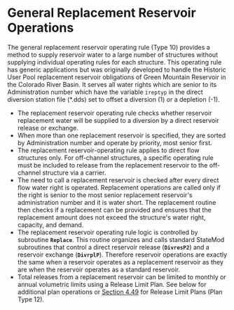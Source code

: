 # General Replacement Reservoir Operations #

The general replacement reservoir operating rule (Type 10) provides a method to supply reservoir water to a 
large number of structures without supplying individual operating rules for each structure. This operating rule 
has generic applications but was originally developed to handle the Historic User Pool replacement reservoir 
obligations of Green Mountain Reservoir in the Colorado River Basin. It serves all water rights which are senior 
to its Administration number which have the variable `ireptyp` in the direct diversion station file (\*.dds) set 
to offset a diversion (1) or a depletion (-1). 

* The replacement reservoir operating rule checks whether reservoir replacement water will be supplied to a 
diversion by a direct reservoir release or exchange. 
* When more than one replacement reservoir is specified, they are sorted by Administration number and operate 
by priority, most senior first. 
* The replacement reservoir-operating rule applies to direct flow structures only. For off-channel structures, 
a specific operating rule must be included to release from the replacement reservoir to the off-channel 
structure via a carrier. 
* The need to call a replacement reservoir is checked after every direct flow water right is operated. 
Replacement operations are called only if the right is senior to the most senior replacement reservoir's 
administration number and it is water short. The replacement routine then checks if a replacement can be 
provided and ensures that the replacement amount does not exceed the structure's water right, capacity, and 
demand. 
* The replacement reservoir operating rule logic is controlled by subroutine **`Replace`**. This routine organizes 
and calls standard StateMod subroutines that control a direct reservoir release (**`DivresP2`**) and a reservoir 
exchange (**`DivrplP`**). Therefore reservoir operations are exactly the same when a reservoir operates as a 
replacement reservoir as they are when the reservoir operates as a standard reservoir.
* Total releases from a replacement reservoir can be limited to monthly or annual volumetric limits using a 
Release Limit Plan. See below for additional plan operations or [Section 4.49](..\InputDescription\449.md) for 
Release Limit Plans (Plan Type 12).
